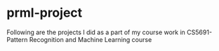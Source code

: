 # prml-project

Following are the projects I did as a part of my course work in CS5691-Pattern Recognition and Machine Learning course
